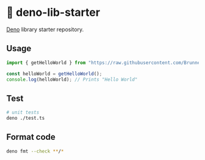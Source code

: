 # 🦕 deno-lib-starter

[Deno](https://deno.land) library starter repository.

## Usage

```typescript
import { getHelloWorld } from "https://raw.githubusercontent.com/BrunnerLivio/deno-lib-starter/{VERSION}/mod.ts";

const helloWorld = getHelloWorld();
console.log(helloWorld); // Prints "Hello World"
```

## Test

```bash
# unit tests
deno ./test.ts
```

## Format code

```bash
deno fmt --check **/*
```
